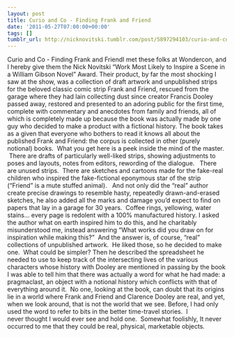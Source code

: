 ```yaml
---
layout: post
title: Curio and Co - Finding Frank and Friend
date: '2011-05-27T07:00:00+00:00'
tags: []
tumblr_url: http://nicknovitski.tumblr.com/post/5897294103/curio-and-co-finding-frank-and-friend
---
```

Curio and Co - Finding Frank and FriendI met these folks at Wondercon, and I hereby give them the Nick Novitski “Work Most Likely to Inspire a Scene in a William Gibson Novel” Award.
Their product, by far the most shocking I saw at the show, was a collection of draft artwork and unpublished strips for the beloved classic comic strip Frank and Friend, rescued from the garage where they had lain collecting dust since creator Francis Dooley passed away, restored and presented to an adoring public for the first time, complete with commentary and anecdotes from family and friends, all of which is completely made up because the book was actually made by one guy who decided to make a product with a fictional history.
The book takes as a given that everyone who bothers to read it knows all about the published Frank and Friend: the corpus is collected in other (purely notional) books.  What you get here is a peek inside the mind of the master.  There are drafts of particularly well-liked strips, showing adjustments to poses and layouts, notes from editors, rewording of the dialogue.   There are unused strips.  There are sketches and cartoons made for the fake-real children who inspired the fake-fictional eponymous star of the strip (“Friend” is a mute stuffed animal).  
And not only did the “real” author create precise drawings to resemble hasty, repeatedly drawn-and-erased sketches, he also added all the marks and damage you’d expect to find on papers that lay in a garage for 30 years.  Coffee rings, yellowing, water stains… every page is redolent with a 100% manufactured history.
I asked the author what on earth inspired him to do this, and he charitably misunderstood me, instead answering “What works did you draw on for inspiration while making this?”  And the answer is, of course, “real” collections of unpublished artwork.  He liked those, so he decided to make one.  What could be simpler?
Then he described the spreadsheet he needed to use to keep track of the intersecting lives of the various characters whose history with Dooley are mentioned in passing by the book
I was able to tell him that there was actually a word for what he had made: a pragmaclast, an object with a notional history which conflicts with that of everything around it.  No one, looking at the book, can doubt that its origins lie in a world where Frank and Friend and Clarence Dooley are real, and yet, when we look around, that is not the world that we see.
Before, I had only used the word to refer to bits in the better time-travel stories.  I never thought I would ever see and hold one.  Somewhat foolishly, It never occurred to me that they could be real, physical, marketable objects.
